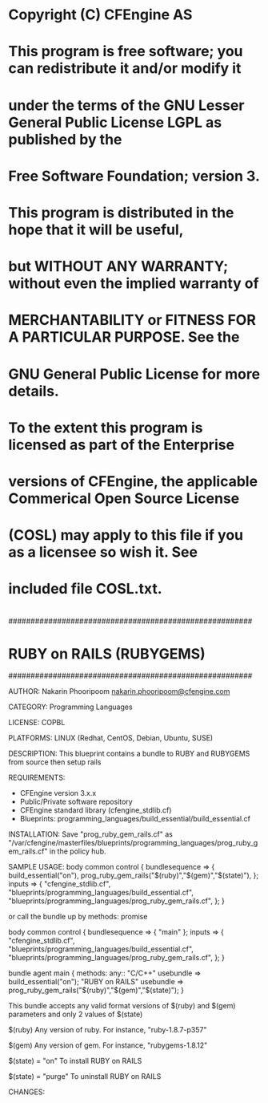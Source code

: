 #
#  Copyright (C) CFEngine AS
# 
#  This program is free software; you can redistribute it and/or modify it
#  under the terms of the GNU Lesser General Public License LGPL as published by the
#  Free Software Foundation; version 3.
#   
#  This program is distributed in the hope that it will be useful,
#  but WITHOUT ANY WARRANTY; without even the implied warranty of
#  MERCHANTABILITY or FITNESS FOR A PARTICULAR PURPOSE.  See the
#  GNU General Public License for more details.
#
#  To the extent this program is licensed as part of the Enterprise
#  versions of CFEngine, the applicable Commerical Open Source License
#  (COSL) may apply to this file if you as a licensee so wish it. See
#  included file COSL.txt.
#
#######################################################
# RUBY on RAILS (RUBYGEMS)
#######################################################

AUTHOR:
 Nakarin Phooripoom <nakarin.phooripoom@cfengine.com>

CATEGORY:
 Programming Languages

LICENSE:
 COPBL

PLATFORMS:
 LINUX (Redhat, CentOS, Debian, Ubuntu, SUSE)

DESCRIPTION:
 This blueprint contains a bundle to RUBY and RUBYGEMS from source then setup rails

REQUIREMENTS:
 * CFEngine version 3.x.x
 * Public/Private software repository
 * CFEngine standard library (cfengine_stdlib.cf)
 * Blueprints: programming_languages/build_essential/build_essential.cf

INSTALLATION:
 Save "prog_ruby_gem_rails.cf" as "/var/cfengine/masterfiles/blueprints/programming_languages/prog_ruby_gem_rails.cf" in the policy hub.

SAMPLE USAGE:
 body common control
 {
  bundlesequence => {
                     build_essential("on"), 
                     prog_ruby_gem_rails("$(ruby)","$(gem)","$(state)"),
                    };
          inputs => {
                     "cfengine_stdlib.cf",
                     "blueprints/programming_languages/build_essential.cf", 
                     "blueprints/programming_languages/prog_ruby_gem_rails.cf", 
                    };
 }

 or call the bundle up by methods: promise

 body common control
 {
  bundlesequence => { "main" };
          inputs => {
                     "cfengine_stdlib.cf",
                     "blueprints/programming_languages/build_essential.cf", 
                     "blueprints/programming_languages/prog_ruby_gem_rails.cf", 
                    };
 }

 bundle agent main
 {
  methods:
   any::
    "C/C++"         usebundle => build_essential("on");
    "RUBY on RAILS" usebundle => prog_ruby_gem_rails("$(ruby)","$(gem)","$(state)");
 }

 This bundle accepts any valid format versions of $(ruby) and $(gem) parameters and only 2 values of $(state)

  $(ruby)
   Any version of ruby. For instance, "ruby-1.8.7-p357"

  $(gem)
   Any version of gem. For instance, "rubygems-1.8.12"

  $(state) = "on"
   To install RUBY on RAILS

  $(state) = "purge"
   To uninstall RUBY on RAILS

CHANGES:
